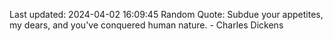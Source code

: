 Last updated: 2024-04-02 16:09:45
Random Quote: Subdue your appetites, my dears, and you've conquered human nature. - Charles Dickens